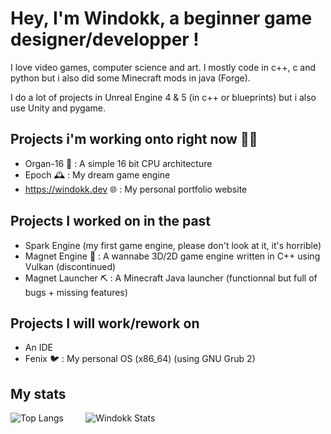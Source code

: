 
# Hey, I'm Windokk, a beginner game designer/developper !

I love video games, computer science and art. I mostly code in c++, c and python but i also did some Minecraft mods in java (Forge).

I do a lot of projects in Unreal Engine 4 & 5 (in c++ or blueprints) but i also use Unity and pygame.

## Projects i'm working onto right now 👨‍💻

- Organ-16 💾 : A simple 16 bit CPU architecture
- Epoch 🕰️ : My dream game engine
- https://windokk.dev 🌐 : My personal portfolio website

## Projects I worked on in the past

- Spark Engine (my first game engine, please don't look at it, it's horrible)
- Magnet Engine 🧲 : A wannabe 3D/2D game engine written in C++ using Vulkan (discontinued)
- Magnet Launcher ⛏️ : A Minecraft Java launcher (functionnal but full of bugs + missing features)

## Projects I will work/rework on

- An IDE
- Fenix 🐦 : My personal OS (x86_64) (using GNU Grub 2)

## My stats

![Top Langs](https://github-readme-stats.vercel.app/api/top-langs/?username=windokk&layout=donut&theme=algolia)&nbsp;&nbsp;&nbsp;&nbsp;&nbsp;&nbsp;&nbsp;&nbsp;&nbsp;![Windokk Stats](https://github-readme-stats.vercel.app/api?username=windokk&theme=algolia)

